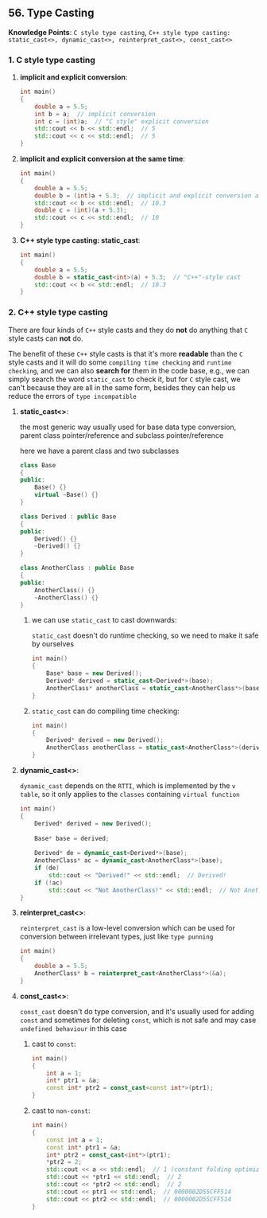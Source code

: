## 56. Type Casting

**Knowledge Points**: `C style type casting`, `C++ style type casting: static_cast<>, dynamic_cast<>, reinterpret_cast<>, const_cast<>`

### 1. C style type casting

1. **implicit and explicit conversion**: 

    ```c++
    int main()
    {
        double a = 5.5;
        int b = a;  // implicit conversion
        int c = (int)a;  // "C style" explicit conversion
        std::cout << b << std::endl;  // 5
        std::cout << c << std::endl;  // 5
    }
    ```

2. **implicit and explicit conversion at the same time**:

    ```c++
    int main()
    {
        double a = 5.5;
        double b = (int)a + 5.3;  // implicit and explicit conversion at the same time
        std::cout << b << std::endl;  // 10.3
        double c = (int)(a + 5.3); 
        std::cout << c << std::endl;  // 10
    }
    ```

3. **C++ style type casting: static_cast**: 

    ```c++
    int main()
    {
        double a = 5.5;
        double b = static_cast<int>(a) + 5.3;  // "C++"-style cast
        std::cout << b << std::endl;  // 10.3
    }
    ```

### 2. C++ style type casting

There are four kinds of `C++` style casts and they do **not** do anything that `C` style casts can **not** do.

The benefit of these `C++` style casts is that it's more **readable** than the `C` style casts and it will do some `compiling time checking` and `runtime checking`, and we can also **search for** them in the code base, e.g., we can simply search the word `static_cast` to check it, but for `C` style cast, we can't because they are all in the same form, besides they can help us reduce the errors of `type incompatible`

1. **static_cast<>**: 

    the most generic way usually used for base data type conversion, parent class pointer/reference and subclass pointer/reference

    here we have a parent class and two subclasses

    ```c++
    class Base
    {
    public:
        Base() {}
        virtual ~Base() {}
    }
    
    class Derived : public Base
    {
    public:
        Derived() {}
        ~Derived() {}
    }
    
    class AnotherClass : public Base
    {
    public:
        AnotherClass() {}
        ~AnotherClass() {}
    }
    ```

    1. we can use `static_cast` to cast downwards: 

        `static_cast` doesn't do runtime checking, so we need to make it safe by ourselves

        ```c++
        int main()
        {
            Base* base = new Derived();
            Derived* derived = static_cast<Derived*>(base);
            AnotherClass* anotherClass = static_cast<AnotherClass*>(base);  // Not safe in downcasting becasue it won't check whether the "base" pointer is pointing to an "AnotherClass" object and in this case it will cause "undefined behavior"
        }
        ```

    2. `static_cast` can do compiling time checking: 

        ```c++
        int main()
        {
            Derived* derived = new Derived();
            AnotherClass anotherClass = static_cast<AnotherClass*>(derived);  // Wrong! compile error
        }
        ```

2. **dynamic_cast<>**: 

    `dynamic_cast` depends on the `RTTI`, which is implemented by the `v table`, so it only applies to the `classes` containing `virtual function`

    ```c++
    int main()
    {
        Derived* derived = new Derived();
        
        Base* base = derived;
        
        Derived* de = dynamic_cast<Derived*>(base);
        AnotherClass* ac = dynamic_cast<AnotherClass*>(base);
        if (de)
            std::cout << "Derived!" << std::endl;  // Derived!
        if (!ac)
            std::cout << "Not AnotherClass!" << std::endl;  // Not AnotherClass!
    }
    ```

3. **reinterpret_cast<>**: 

    `reinterpret_cast` is a low-level conversion which can be used for conversion between irrelevant types, just like `type punning`

    ```c++
    int main()
    {
        double a = 5.5;
       	AnotherClass* b = reinterpret_cast<AnotherClass*>(&a);
    }
    ```

4. **const_cast<>**: 

    `const_cast` doesn't do type conversion, and it's usually used for adding `const` and sometimes for deleting `const`, which is not safe and may case `undefined behaviour` in this case

    1. cast to `const`: 

        ```c++
        int main()
        {
            int a = 1;
            int* ptr1 = &a;
            const int* ptr2 = const_cast<const int*>(ptr1);
        }
        ```

    2. cast to `non-const`: 

        ```c++
        int main()
        {
            const int a = 1;
            const int* ptr1 = &a;
            int* ptr2 = const_cast<int*>(ptr1);
            *ptr2 = 2;
            std::cout << a << std::endl;  // 1 (constant folding optimization)
            std::cout << *ptr1 << std::endl;  // 2
            std::cout << *ptr2 << std::endl;  // 2
            std::cout << ptr1 << std::endl;  // 0000002D55CFF514
            std::cout << ptr2 << std::endl;  // 0000002D55CFF514
        }
        ```

